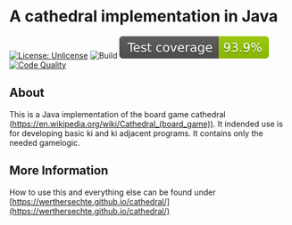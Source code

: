 # A cathedral implementation in Java
[![License: Unlicense](https://img.shields.io/badge/License-Unlicense-blue.svg)](http://unlicense.org/)
![Build](https://github.com/WerthersEchte/cathedral/actions/workflows/build.yml/badge.svg)
[![Test coverage](.github/badges/jacoco.svg)](https://github.com/WerthersEchte/cathedral/actions/workflows/build.yml)
[![Code Quality](https://github.com/WerthersEchte/cathedral/actions/workflows/codequality.yml/badge.svg)](https://github.com/WerthersEchte/cathedral/actions/workflows/codequality.yml)

## About
This is a Java implementation of the board game cathedral (https://en.wikipedia.org/wiki/Cathedral_(board_game)). It indended use is for developing basic ki and ki adjacent programs. It contains only the needed gamelogic.

## More Information
How to use this and everything else can be found under [https://werthersechte.github.io/cathedral/](https://werthersechte.github.io/cathedral/)

